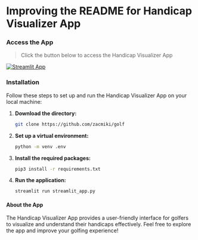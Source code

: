 # Improving the README for Handicap Visualizer App

### Access the App

> Click the button below to access the Handicap Visualizer App

[![Streamlit App](https://static.streamlit.io/badges/streamlit_badge_black_white.svg)](https://federgolfstats.streamlit.app/)

### Installation

Follow these steps to set up and run the Handicap Visualizer App on your local machine:

1. **Download the directory:**

   ```bash
   git clone https://github.com/zacmiki/golf
   ```

2. **Set up a virtual environment:**

   ```bash
   python -m venv .env
   ```

3. **Install the required packages:**

   ```bash
   pip3 install -r requirements.txt
   ```

4. **Run the application:**

   ```bash
   streamlit run streamlit_app.py
   ```

#### About the App

The Handicap Visualizer App provides a user-friendly interface for golfers to visualize and understand their handicaps effectively. Feel free to explore the app and improve your golfing experience!
